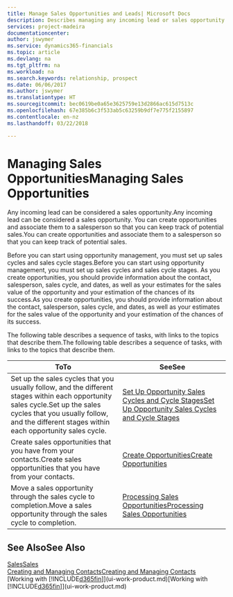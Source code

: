 ```yaml
---
title: Manage Sales Opportunities and Leads| Microsoft Docs
description: Describes managing any incoming lead or sales opportunity in Finance and Operations, Business edition,  and associating the opportunity with a salesperson to keep track of potential sales.
services: project-madeira
documentationcenter: 
author: jswymer
ms.service: dynamics365-financials
ms.topic: article
ms.devlang: na
ms.tgt_pltfrm: na
ms.workload: na
ms.search.keywords: relationship, prospect
ms.date: 06/06/2017
ms.author: jswymer
ms.translationtype: HT
ms.sourcegitcommit: bec0619be0a65e3625759e13d2866ac615d7513c
ms.openlocfilehash: 67e385b6c3f533ab5c63259b9df7e775f2155897
ms.contentlocale: en-nz
ms.lasthandoff: 03/22/2018

---
```

# <a name="managing-sales-opportunities"></a><span data-ttu-id="14ce8-103">Managing Sales Opportunities</span><span class="sxs-lookup"><span data-stu-id="14ce8-103">Managing Sales Opportunities</span></span>
<span data-ttu-id="14ce8-104">Any incoming lead can be considered a sales opportunity.</span><span class="sxs-lookup"><span data-stu-id="14ce8-104">Any incoming lead can be considered a sales opportunity.</span></span> <span data-ttu-id="14ce8-105">You can create opportunities and associate them to a salesperson so that you can keep track of potential sales.</span><span class="sxs-lookup"><span data-stu-id="14ce8-105">You can create opportunities and associate them to a salesperson so that you can keep track of potential sales.</span></span>

<span data-ttu-id="14ce8-106">Before you can start using opportunity management, you must set up sales cycles and sales cycle stages.</span><span class="sxs-lookup"><span data-stu-id="14ce8-106">Before you can start using opportunity management, you must set up sales cycles and sales cycle stages.</span></span> <span data-ttu-id="14ce8-107">As you create opportunities, you should provide information about the contact, salesperson, sales cycle, and dates, as well as your estimates for the sales value of the opportunity and your estimation of the chances of its success.</span><span class="sxs-lookup"><span data-stu-id="14ce8-107">As you create opportunities, you should provide information about the contact, salesperson, sales cycle, and dates, as well as your estimates for the sales value of the opportunity and your estimation of the chances of its success.</span></span>

<span data-ttu-id="14ce8-108">The following table describes a sequence of tasks, with links to the topics that describe them.</span><span class="sxs-lookup"><span data-stu-id="14ce8-108">The following table describes a sequence of tasks, with links to the topics that describe them.</span></span>

| <span data-ttu-id="14ce8-109">To</span><span class="sxs-lookup"><span data-stu-id="14ce8-109">To</span></span> | <span data-ttu-id="14ce8-110">See</span><span class="sxs-lookup"><span data-stu-id="14ce8-110">See</span></span> |
| --- | --- |
| <span data-ttu-id="14ce8-111">Set up the sales cycles that you usually follow, and the different stages within each opportunity sales cycle.</span><span class="sxs-lookup"><span data-stu-id="14ce8-111">Set up the sales cycles that you usually follow, and the different stages within each opportunity sales cycle.</span></span> |[<span data-ttu-id="14ce8-112">Set Up Opportunity Sales Cycles and Cycle Stages</span><span class="sxs-lookup"><span data-stu-id="14ce8-112">Set Up Opportunity Sales Cycles and Cycle Stages</span></span>](marketing-how-setup-opportunity-sales-cycles-stages.md) |
| <span data-ttu-id="14ce8-113">Create sales opportunities that you have from your contacts.</span><span class="sxs-lookup"><span data-stu-id="14ce8-113">Create sales opportunities that you have from your contacts.</span></span> |[<span data-ttu-id="14ce8-114">Create Opportunities</span><span class="sxs-lookup"><span data-stu-id="14ce8-114">Create Opportunities</span></span>](marketing-how-create-opportunities.md) |
| <span data-ttu-id="14ce8-115">Move a sales opportunity through the sales cycle to completion.</span><span class="sxs-lookup"><span data-stu-id="14ce8-115">Move a sales opportunity through the sales cycle to completion.</span></span> |[<span data-ttu-id="14ce8-116">Processing Sales Opportunities</span><span class="sxs-lookup"><span data-stu-id="14ce8-116">Processing Sales Opportunities</span></span>](marketing-processing-sales-opportunities.md) |

## <a name="see-also"></a><span data-ttu-id="14ce8-117">See Also</span><span class="sxs-lookup"><span data-stu-id="14ce8-117">See Also</span></span>
[<span data-ttu-id="14ce8-118">Sales</span><span class="sxs-lookup"><span data-stu-id="14ce8-118">Sales</span></span>](sales-manage-sales.md)  
[<span data-ttu-id="14ce8-119">Creating and Managing Contacts</span><span class="sxs-lookup"><span data-stu-id="14ce8-119">Creating and Managing Contacts</span></span>](marketing-contacts.md)  
<span data-ttu-id="14ce8-120">[Working with [!INCLUDE[d365fin](includes/d365fin_md.md)]](ui-work-product.md)</span><span class="sxs-lookup"><span data-stu-id="14ce8-120">[Working with [!INCLUDE[d365fin](includes/d365fin_md.md)]](ui-work-product.md)</span></span>

